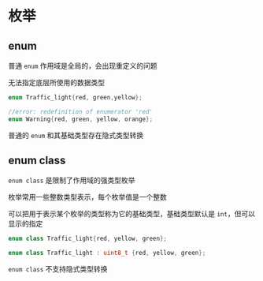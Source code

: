 # 枚举

## enum

普通 `enum` 作用域是全局的，会出现重定义的问题

无法指定底层所使用的数据类型

```cpp
enum Traffic_light{red, green,yellow};

//error: redefinition of enumerator 'red'
enum Warning{red, green, yellow, orange}; 
```

普通的 `enum` 和其基础类型存在隐式类型转换

## enum class

`enum class` 是限制了作用域的强类型枚举

枚举常用一些整数类型表示，每个枚举值是一个整数

可以把用于表示某个枚举的类型称为它的基础类型，基础类型默认是 `int`，但可以显示的指定

```cpp
enum class Traffic_light{red, yellow, green};

enum class Traffic_light : uint8_t {red, yellow, green};
```

`enum class` 不支持隐式类型转换